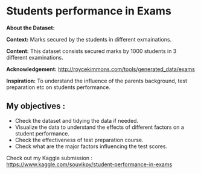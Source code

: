 # Students performance in Exams

**About the Dataset:**

**Context:**
Marks secured by the students in different exmainations.

**Content:**
This dataset consists secured marks by 1000 students in 3 different examinations.

**Acknowledgement:**
http://roycekimmons.com/tools/generated_data/exams

**Inspiration:**
To understand the influence of the parents background, test preparation etc on students performance.

## My objectives :

* Check the dataset and tidying the data if needed.
* Visualize the data to understand the effects of different factors on a student performance.
* Check the effectiveness of test preparation course.
* Check what are the major factors influencing the test scores.

Check out my Kaggle submission : https://www.kaggle.com/souvikpy/student-performance-in-exams
